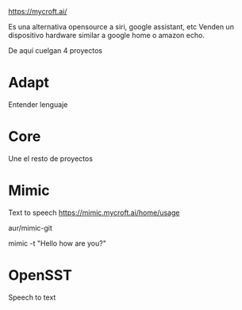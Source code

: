 https://mycroft.ai/

Es una alternativa opensource a siri, google assistant, etc
Venden un dispositivo hardware similar a google home o amazon echo.

De aquí cuelgan 4 proyectos


# Adapt
Entender lenguaje



# Core
Une el resto de proyectos



# Mimic
Text to speech
https://mimic.mycroft.ai/home/usage

aur/mimic-git

mimic -t "Hello how are you?"




# OpenSST
Speech to text
